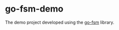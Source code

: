 # go-fsm-demo
The demo project developed using the [go-fsm](https://github.com/HEUDavid/go-fsm) library.
